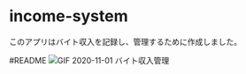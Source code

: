 # income-system
このアプリはバイト収入を記録し、管理するために作成しました。

#README
![GIF 2020-11-01 バイト収入管理](https://user-images.githubusercontent.com/70789391/100940362-254bcf80-353b-11eb-9f70-d99ad8439ffd.gif)
